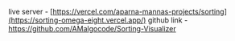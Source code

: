 live server - [https://vercel.com/aparna-mannas-projects/sorting](https://sorting-omega-eight.vercel.app/)
github link - https://github.com/AMalgocode/Sorting-Visualizer
